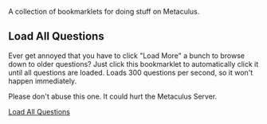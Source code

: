 A collection of bookmarklets for doing stuff on Metaculus.

## Load All Questions

Ever get annoyed that you have to click "Load More" a bunch to browse down to older questions? Just click this bookmarklet to automatically click it until all questions are loaded. Loads 300 questions per second, so it won't happen immediately.

Please don't abuse this one. It could hurt the Metaculus Server.

<a href="javascript:(function()%7B(()%20%3D%3E%20%7B%0Alet%20cycler%20%3D%20setInterval(()%20%3D%3E%20%7B%0A%20%20if(document.querySelectorAll('question-table-row').length%20%3C%20metacData.initialQList.count)%7B%0A%20%20%20%20document.querySelector('._load-more').click()%3B%0A%20%20%7D%20else%20%7B%0A%20%20%20%20clearInterval(cycler)%3B%0A%20%20%7D%0A%7D%2C%20100)%3B%0A%7D)()%3B%7D)()%3B">Load All Questions</a>
